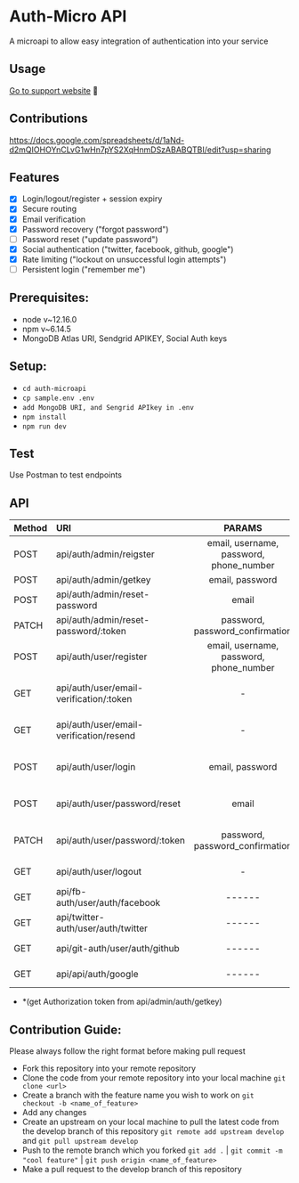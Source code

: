 # Auth-Micro API
A microapi to allow easy integration of authentication into your service

## Usage
[Go to support website](https://auth.microapi.dev) 🎈

## Contributions
https://docs.google.com/spreadsheets/d/1aNd-d2mQIOHOYnCLvG1wHn7pYS2XqHnmDSzABABQTBI/edit?usp=sharing

## Features
- [x] Login/logout/register + session expiry
- [x] Secure routing
- [x] Email verification
- [x] Password recovery ("forgot password")
- [ ] Password reset ("update password")
- [x] Social authentication ("twitter, facebook, github, google")
- [x] Rate limiting ("lockout on unsuccessful login attempts")
- [ ] Persistent login ("remember me")

## Prerequisites:
- node v~12.16.0
- npm v~6.14.5
- MongoDB Atlas URI, Sendgrid APIKEY, Social Auth keys

## Setup:
- `cd auth-microapi`
- `cp sample.env .env`
- `add MongoDB URI, and Sengrid APIkey in .env`
- `npm install`
- `npm run dev`

## Test
Use Postman to test endpoints

## API
| Method | URI                                      | PARAMS                                  | HEADERS                                       |
| :---   | :----                                    | :----:                                  | :----:                                        |
| POST   | api/auth/admin/reigster                  | email, username, password, phone_number | application/json                              |
| POST   |  api/auth/admin/getkey                   |               email, password           |             application/json                  |
| POST   | api/auth/admin/reset-password            |       email                             |             application/json                  |
| PATCH  | api/auth/admin/reset-password/:token     |      password, password_confirmation    | application/json                              |
| POST   | api/auth/user/register                   | email, username, password, phone_number | application/json, Authorization: Bearer token |
| GET    | api/auth/user/email-verification/:token  |               -                         | application/json, Authorization: Bearer token |
| GET    | api/auth/user/email-verification/resend  |                   -                     | application/json, Authorization: Bearer token |
| POST   | api/auth/user/login                      | email, password                         | application/json, Authorization: Bearer token |
| POST   | api/auth/user/password/reset             | email                                   | application/json, Authorization: Bearer token |
| PATCH  | api/auth/user/password/:token            | password, password_confirmation         | application/json, Authorization: Bearer token |
| GET    | api/auth/user/logout                     |                -                        |             Authorization: Bearer token       |
| GET    | api/fb-auth/user/auth/facebook           | ------                                  | Authorization: Bearer token                   |
| GET    | api/twitter-auth/user/auth/twitter       |  ------                                 | Authorization: Bearer token                   |
| GET    | api/git-auth/user/auth/github            |      ------                             | Authorization: Bearer token                   |
| GET    | api/api/auth/google                      |      ------                             | Authorization: Bearer token                   |

* *(get Authorization token from api/admin/auth/getkey)


## Contribution Guide:
Please always follow the right format before making pull request

* Fork this repository into your remote repository
* Clone the code from your remote repository into your local machine `git clone <url>`
* Create a branch with the feature name you wish to work on `git checkout -b <name_of_feature>`
* Add any changes
* Create an upstream on your local machine to pull the latest code from the develop branch of this repository `git remote add upstream develop` and `git pull upstream develop`
* Push to the remote branch which you forked `git add .` | `git commit -m "cool feature"` | `git push origin <name_of_feature>`
* Make a pull request to the develop branch of this repository

